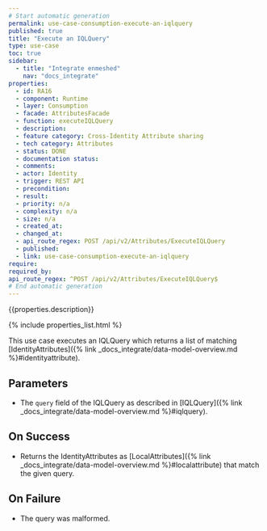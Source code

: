 ```yaml
---
# Start automatic generation
permalink: use-case-consumption-execute-an-iqlquery
published: true
title: "Execute an IQLQuery"
type: use-case
toc: true
sidebar:
  - title: "Integrate enmeshed"
    nav: "docs_integrate"
properties:
  - id: RA16
  - component: Runtime
  - layer: Consumption
  - facade: AttributesFacade
  - function: executeIQLQuery
  - description:
  - feature category: Cross-Identity Attribute sharing
  - tech category: Attributes
  - status: DONE
  - documentation status:
  - comments:
  - actor: Identity
  - trigger: REST API
  - precondition:
  - result:
  - priority: n/a
  - complexity: n/a
  - size: n/a
  - created_at:
  - changed_at:
  - api_route_regex: POST /api/v2/Attributes/ExecuteIQLQuery
  - published:
  - link: use-case-consumption-execute-an-iqlquery
require:
required_by:
api_route_regex: ^POST /api/v2/Attributes/ExecuteIQLQuery$
# End automatic generation
---
```


{{properties.description}}

{% include properties_list.html %}

This use case executes an IQLQuery which returns a list of matching [IdentityAttributes]({% link _docs_integrate/data-model-overview.md %}#identityattribute).

## Parameters

- The `query` field of the IQLQuery as described in [IQLQuery]({% link _docs_integrate/data-model-overview.md %}#iqlquery).

## On Success

- Returns the IdentityAttributes as [LocalAttributes]({% link _docs_integrate/data-model-overview.md %}#localattribute) that match the given query.

## On Failure

- The query was malformed.
